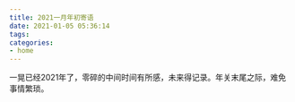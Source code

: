 ```yaml
---
title: 2021一月年初寄语
date: 2021-01-05 05:36:14
tags:
categories: 
- home
---
```

一晃已经2021年了，零碎的中间时间有所感，未来得记录。年关末尾之际，难免事情繁琐。
<!-- more -->